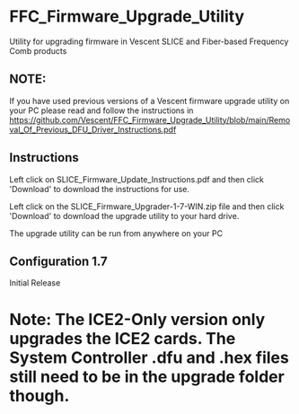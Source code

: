 # FFC_Firmware_Upgrade_Utility
Utility for upgrading firmware in Vescent SLICE and Fiber-based Frequency Comb products
## NOTE:
  If you have used previous versions of a Vescent firmware upgrade utility on your PC please read and follow the instructions in https://github.com/Vescent/FFC_Firmware_Upgrade_Utility/blob/main/Removal_Of_Previous_DFU_Driver_Instructions.pdf

## Instructions
  Left click on SLICE_Firmware_Update_Instructions.pdf and then click 'Download' to download the instructions for use.

  Left click on the SLICE_Firmware_Upgrader-1-7-WIN.zip file and then click 'Download' to download the upgrade utility to your hard drive.
  
  The upgrade utility can be run from anywhere on your PC
## Configuration 1.7
  Initial Release
#  Note: The ICE2-Only version only upgrades the ICE2 cards. The System Controller .dfu and .hex files still need to be in the upgrade folder though.

